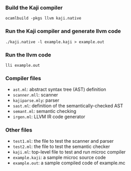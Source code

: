 ### Build the Kaji compiler

```
ocamlbuild -pkgs llvm kaji.native
```

### Run the Kaji compiler and generate llvm code
```
./kaji.native -l example.kaji > example.out
```

### Run the llvm code
```
lli example.out
```

### Compiler files
-  `ast.ml`: abstract syntax tree (AST) definition
-  `scanner.mll`: scanner
-  `kajiparse.mly`: parser
-  `sast.ml`: definition of the semantically-checked AST
-  `semant.ml`: semantic checking
-  `irgen.ml`: LLVM IR code generator

### Other files

- `test1.ml`: the file to test the scanner and parser
- `test2.ml`: the file to test the semantic checker
- `kaji.ml`: top-level file to test and run microc compiler
- `example.kaji`: a sample microc source code
- `example.out`: a sample compiled code of example.mc
